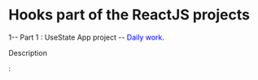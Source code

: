 # Hooks part of the ReactJS projects

1-- Part 1 : UseState App project -- <span style="color: blue;"> Daily work.</span>

<p stytle ="color:red"> Description</p> :
